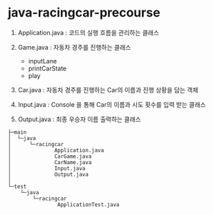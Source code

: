 # java-racingcar-precourse

1. Application.java : 코드의 실행 흐름을 관리하는 클래스


2. Game.java : 자동차 경주를 진행하는 클래스
    * inputLane
    * printCarState
    * play

3. Car.java : 자동차 경주를 진행하는 Car의 이름과 진행 상황을 담는 객체


4. Input.java : Console 을 통해 Car의 이름과 시도 횟수를 입력 받는 클래스


5. Output.java : 최종 우승자 이름 출력하는 클래스

````
├─main
│  └─java
│      └─racingcar
│              Application.java
│              CarGame.java
│              CarName.java
│              Input.java
│              Output.java
│
└─test
    └─java
        └─racingcar
                ApplicationTest.java
